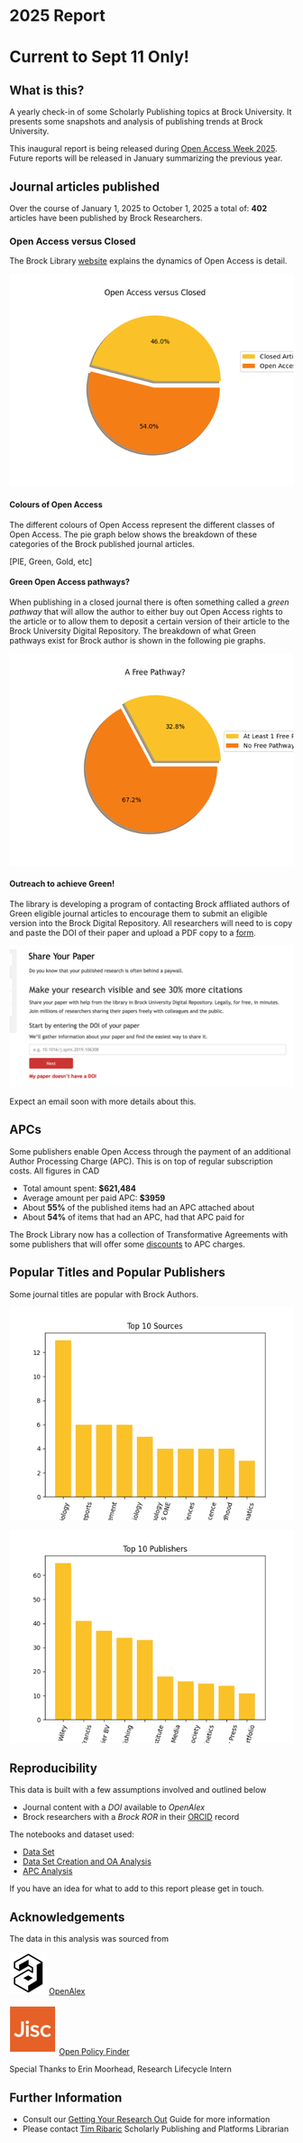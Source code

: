 # 2025 Report

# Current to Sept 11 Only!

## What is this?
A yearly check-in of some Scholarly Publishing topics at Brock University. It presents some snapshots and analysis of publishing trends at Brock University. 

This inaugural report is being released during [Open Access Week 2025](https://www.openaccessweek.org/theme). Future reports will be released in January summarizing the previous year. 

## Journal articles published

Over the course of January 1, 2025 to October 1, 2025 a total of: **402** articles have been published by Brock Researchers.

### Open Access versus Closed

The Brock Library [website](https://brocku.ca/library/open-access/) explains the dynamics of Open Access is detail.

![OA vs non-OA](Open_Access_versus_Closed.png)

#### Colours of Open Access

The different colours of Open Access represent the different classes of Open Access. The pie graph below shows the breakdown of these categories of the Brock published journal articles.

[PIE, Green, Gold, etc]

#### Green Open Access pathways?

When publishing in a closed journal there is often something called a _green pathway_ that will allow the author to either buy out Open Access rights to the article or to allow them to deposit a certain version of their article to the Brock University Digital Repository. The breakdown of what Green pathways exist for Brock author is shown in the following pie graphs.

![One Free Pathway](One_Free_Pathway.png)

#### Outreach to achieve Green!

The library is developing a program of contacting Brock affliated authors of Green eligible journal articles to encourage them to submit an eligible version into the Brock Digital Repository. All researchers will need to is copy and paste the DOI of their paper and upload a PDF copy to a [form]().

![Share Your Papers](syp_form.png)

Expect an email soon with more details about this.

## APCs

Some publishers enable Open Access through the payment of an additional Author Processing Charge (APC). This is on top of regular subscription costs. All figures in CAD

- Total amount spent: **$621,484**
- Average amount per paid APC: **$3959**
- About **55%** of the published items had an APC attached about
- About **54%** of items that had an APC, had that APC paid for

The Brock Library now has a collection of Transformative Agreements with some publishers that will offer some [discounts](https://brocku.ca/library/open-access/open-access-investments/#1675264614266-ad3c5d97-5fef) to APC charges.


## Popular Titles and Popular Publishers

Some journal titles are popular with Brock Authors.

![bar graph of popular sources](Top_10_Sources.png)


![bar graph of popular publishers](Top_10_Publishers.png)


## Reproducibility

This data is built with a few assumptions involved and outlined below

- Journal content with a _DOI_ available to _OpenAlex_
- Brock researchers with a _Brock ROR_ in their [ORCID](https://orcid.org/) record


The notebooks and dataset used:

- [Data Set](Brock_OpenAlex_Harvest_Start_Date_2025-01-01_to_2025-09-01.csv)
- [Data Set Creation and OA Analysis](2025_SofSC.ipynb)
- [APC Analysis](2025_APC_Analysis.ipynb)

If you have an idea for what to add to this report please get in touch.

## Acknowledgements

The data in this analysis was sourced from

![open_alex](OpenAlex.png)
[OpenAlex](https://openalex.org/)

![policy_finder](JISC.png)
[Open Policy Finder](https://openpolicyfinder.jisc.ac.uk/)

Special Thanks to Erin Moorhead, Research Lifecycle Intern

## Further Information

- Consult our [Getting Your Research Out]() Guide for more information
- Please contact [Tim Ribaric](https://brocku.ca/library/tim-ribaric/) Scholarly Publishing and Platforms Librarian
